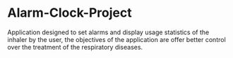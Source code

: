 # Alarm-Clock-Project
Application designed to set alarms and display usage statistics of the inhaler by the user, the objectives of the application are offer better control over the treatment of the respiratory diseases.

